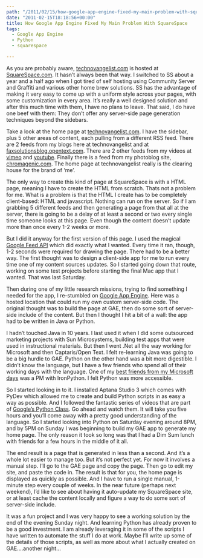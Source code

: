 ```yaml
---
path: "/2011/02/15/how-google-app-engine-fixed-my-main-problem-with-squarespace-html/" 
date: "2011-02-15T18:18:56+00:00" 
title: How Google App Engine Fixed My Main Problem With SquareSpace
tags:
  - Google App Engine
  - Python
  - squarespace

---
```


  <p>
    As you are probably aware, <a href="/">technovangelist.com</a> is hosted at <a href="http://www.squarespace.com/">SquareSpace.com</a>. It hasn&#8217;t always been that way. I switched to SS about a year and a half ago when I got tired of self hosting using Community Server and Graffiti and various other home brew solutions. SS has the advantage of making it very easy to come up with a uniform style across your pages, with some customization in every area. It&#8217;s really a well designed solution and after this much time with them, I have no plans to leave. That said, I do have one beef with them: They don&#8217;t offer any server-side page generation techniques beyond the sidebars.
  </p>
  
  <p>
    Take a look at the home page at <a href="/">technovangelist.com</a>. I have the sidebar, plus 5 other areas of content, each pulling from a different RSS feed. There are 2 feeds from my blogs here at technovangelist and at <a href="http://faxsolutionsblog.opentext.com/">faxsolutionsblog.opentext.com</a>. There are 2 other feeds from my videos at <a href="http://vimeo.com/technovangelist">vimeo</a> and <a href="http://www.youtube.com/opentextfddg" class="broken_link">youtube</a>. Finally there is a feed from my photoblog site, <a href="http://chromagenic.com/">chromagenic.com</a>. The home page at technovangelist really is the clearing house for the brand of &#8216;me&#8217;.
  </p>
  
  <p>
    The only way to create this kind of page at SquareSpace is with a HTML page, meaning I have to create the HTML from scratch. Thats not a problem for me. What is a problem is that the HTML I create has to be completely client-based: HTML and javascript. Nothing can run on the server. So if I am grabbing 5 different feeds and then generating a page from that all at the server, there is going to be a delay of at least a second or two every single time someone looks at this page. Even though the content doesn&#8217;t update more than once every 1-2 weeks or more.
  </p>
  
  <p>
    But I did it anyway for the first version of this page. I used the magical <a href="http://code.google.com/apis/feed/">Google Feed API</a> which did exactly what I wanted. Every time it ran, though, 1-2 seconds were required for drawing the page. There had to be a better way. The first thought was to design a client-side app for me to run every time one of my content sources updates. So I started going down that route, working on some test projects before starting the final Mac app that I wanted. That was last Saturday.
  </p>
  
  <p>
    Then during one of my little research missions, trying to find something I needed for the app, I re-stumbled on <a href="https://appengine.google.com">Google App Engine</a>. Here was a hosted location that could run my own custom server-side code. The original thought was to build the page at GAE, then do some sort of server-side include of the content. But then I thought I hit a bit of a wall: the app had to be written in Java or Python.
  </p>
  
  <p>
    I hadn&#8217;t touched Java in 10 years. I last used it when I did some outsourced marketing projects with Sun Microsystems, building test apps that were used in instructional materials. But then I went .Net all the way working for Microsoft and then Captaris/Open Text. I felt re-learning Java was going to be a big hurdle to GAE. Python on the other hand was a bit more digestible. I didn&#8217;t know the language, but I have a few friends who spend all of their working days with the language. One of my <a href="http://devhawk.net/2008/03/11/Joining+The+Dynamic+Languages+Team.aspx" class="broken_link">best friends from my Microsoft days</a> was a PM with IronPython. I felt Python was more accessible.
  </p>
  
  <p>
    So I started looking in to it. I installed Aptana Studio 3 which comes with PyDev which allowed me to create and build Python scripts in as easy a way as possible. And I followed the fantastic series of videos that are part of <a href="http://code.google.com/edu/languages/google-python-class/">Google&#8217;s Python Class</a>. Go ahead and watch them. It will take you five hours and you&#8217;ll come away with a pretty good understanding of the language. So I started looking into Python on Saturday evening around 8PM, and by 5PM on Sunday I was beginning to build my GAE app to generate my home page. The only reason it took so long was that I had a Dim Sum lunch with friends for a few hours in the middle of it all.
  </p>
  
  <p>
    The end result is a page that is generated in less than a second. And it&#8217;s a whole lot easier to manage too. But it&#8217;s not perfect yet. For now it involves a manual step. I&#8217;ll go to the GAE page and copy the page. Then go to edit my site, and paste the code in. The result is that for you, the home page is displayed as quickly as possible. And I have to run a single manual, 1-minute step every couple of weeks. In the near future (perhaps next weekend), I&#8217;d like to see about having it auto-update my SquareSpace site, or at least cache the content locally and figure a way to do some sort of server-side include.
  </p>
  
  <p>
    It was a fun project and I was very happy to see a working solution by the end of the evening Sunday night. And learning Python has already proven to be a good investment. I am already leveraging it in some of the scripts I have written to automate the stuff I do at work. Maybe I&#8217;ll write up some of the details of those scripts, as well as more about what I actually created on GAE&#8230;.another night&#8230;
  </p>
</div>